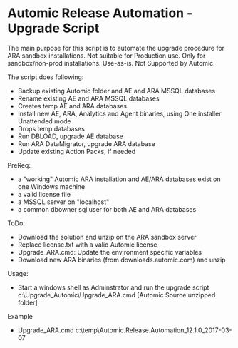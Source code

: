 # Automic Release Automation - Upgrade Script

The main purpose for this script is to automate the upgrade procedure for ARA sandbox installations.
Not suitable for Production use. Only for sandbox/non-prod installations.
Use-as-is. Not Supported by Automic. 

The script does following:
- Backup existing Automic folder and AE and ARA MSSQL databases
- Rename existing AE and ARA MSSQL databases
- Creates temp AE and ARA databases
- Install new AE, ARA, Analytics and Agent binaries, using One installer Unattended mode
- Drops temp databases
- Run DBLOAD, upgrade AE database
- Run ARA DataMigrator, upgrade ARA database
- Update existing Action Packs, if needed

PreReq:
- a "working" Automic ARA installation and AE/ARA databases exist on one Windows machine
- a valid license file
- a MSSQL server on "localhost"
- a common dbowner sql user for both AE and ARA databases 

ToDo:
- Download the solution and unzip on the ARA sandbox server 
- Replace license.txt with a valid Automic license
- Upgrade_ARA.cmd: Update the environment specific variables
- Download new ARA binaries (from downloads.automic.com) and unzip 

Usage:
- Start a windows shell as Adminstrator and run the upgrade script
c:\Upgrade_Automic\Upgrade_ARA.cmd  [Automic Source unzipped folder]

Example
- Upgrade_ARA.cmd c:\temp\Automic.Release.Automation_12.1.0_2017-03-07




